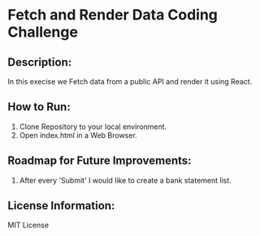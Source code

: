 # Fetch and Render Data Coding Challenge

## Description:
In this execise we Fetch data from a public API and render it using React.

## How to Run:
1. Clone Repository to your local environment.
2. Open index.html in a Web Browser.

## Roadmap for Future Improvements:
1. After every 'Submit' I would like to create a bank statement list.

## License Information:
MIT License